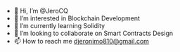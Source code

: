 - 👋 Hi, I’m @JeroCQ
- 👀 I’m interested in Blockchain Development
- 🌱 I’m currently learning Solidity
- 💞️ I’m looking to collaborate on Smart Contracts Design
- 📫 How to reach me djeronimo810@gmail.com

<!---
JeroCQ/JeroCQ is a ✨ special ✨ repository because its `README.md` (this file) appears on your GitHub profile.
You can click the Preview link to take a look at your changes.
--->
